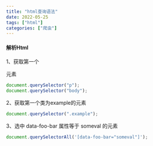 ```yaml
---
title: "html查询语法"
date: 2022-05-25
tags: ["html"]
categories: ["爬虫"]
---
```


#### 解析Html

1、获取第一个<p>元素

```javascript
document.querySelector("p");
document.querySelector("body");
```

2、获取第一个类为example的元素

```javascript
document.querySelector(".example");
```

3、选中 data-foo-bar 属性等于 someval 的元素

```js
document.querySelectorAll('[data-foo-bar="someval"]');
```

